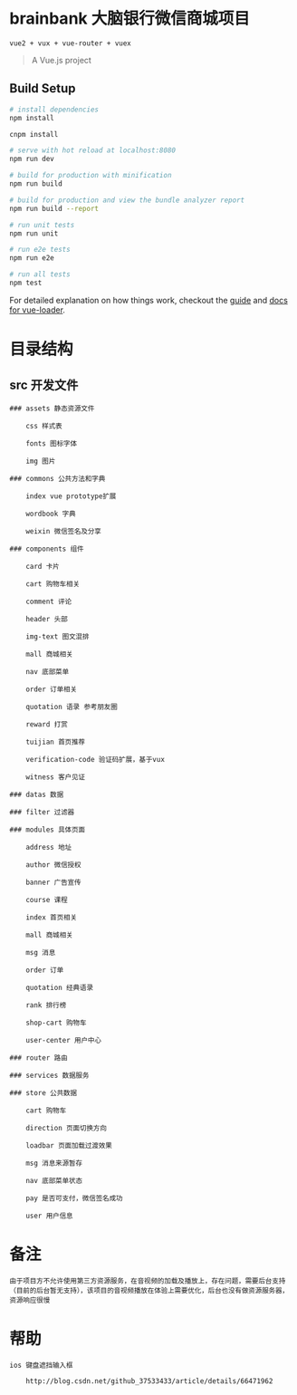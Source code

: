 # brainbank 大脑银行微信商城项目

	vue2 + vux + vue-router + vuex

> A Vue.js project

## Build Setup

``` bash
# install dependencies
npm install

cnpm install 

# serve with hot reload at localhost:8080
npm run dev

# build for production with minification
npm run build

# build for production and view the bundle analyzer report
npm run build --report

# run unit tests
npm run unit

# run e2e tests
npm run e2e

# run all tests
npm test
```

For detailed explanation on how things work, checkout the [guide](http://vuejs-templates.github.io/webpack/) and [docs for vue-loader](http://vuejs.github.io/vue-loader).

# 目录结构

## src 开发文件

	### assets 静态资源文件

		css 样式表

		fonts 图标字体

		img 图片

	### commons 公共方法和字典

		index vue prototype扩展

		wordbook 字典

		weixin 微信签名及分享

	### components 组件

		card 卡片

		cart 购物车相关

		comment 评论

		header 头部

		img-text 图文混排

		mall 商城相关

		nav 底部菜单

		order 订单相关

		quotation 语录 参考朋友圈

		reward 打赏

		tuijian 首页推荐

		verification-code 验证码扩展，基于vux

		witness 客户见证

	### datas 数据

	### filter 过滤器

	### modules 具体页面

		address 地址

		author 微信授权

		banner 广告宣传

		course 课程

		index 首页相关

		mall 商城相关

		msg 消息

		order 订单

		quotation 经典语录

		rank 排行榜

		shop-cart 购物车

		user-center 用户中心

	### router 路由

	### services 数据服务

	### store 公共数据

		cart 购物车

		direction 页面切换方向

		loadbar 页面加载过渡效果

		msg 消息来源暂存

		nav 底部菜单状态

		pay 是否可支付，微信签名成功

		user 用户信息



# 备注

	由于项目方不允许使用第三方资源服务，在音视频的加载及播放上，存在问题，需要后台支持（目前的后台暂无支持），该项目的音视频播放在体验上需要优化，后台也没有做资源服务器，资源响应很慢


# 帮助

	ios 键盘遮挡输入框

		http://blog.csdn.net/github_37533433/article/details/66471962